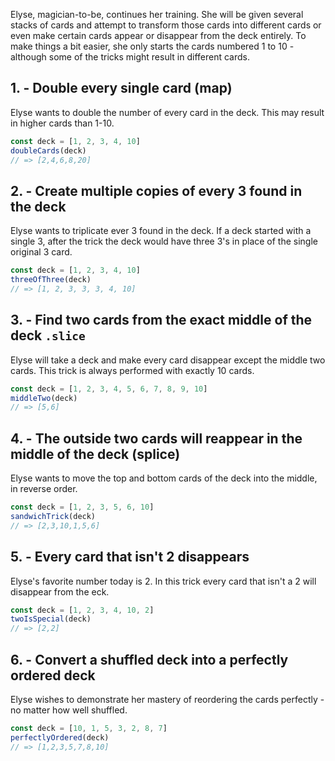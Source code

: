 Elyse, magician-to-be, continues her training. She will be given several stacks of cards
and attempt to transform those cards into different cards or even make
certain cards appear or disappear from the deck entirely.
To make things a bit easier, she only starts the cards numbered 1 to 10 -
although some of the tricks might result in different cards.

## 1. - Double every single card (map)

Elyse wants to double the number of every card in the deck. This may result in higher cards than 1-10.

```javascript
const deck = [1, 2, 3, 4, 10]
doubleCards(deck)
// => [2,4,6,8,20]
```

## 2. - Create multiple copies of every 3 found in the deck

Elyse wants to triplicate ever 3 found in the deck. If a deck
started with a single 3, after the trick the deck would have
three 3's in place of the single original 3 card.

```javascript
const deck = [1, 2, 3, 4, 10]
threeOfThree(deck)
// => [1, 2, 3, 3, 3, 4, 10]
```

## 3. - Find two cards from the exact middle of the deck `.slice`

Elyse will take a deck and make every card disappear except the
middle two cards. This trick is always performed with exactly 10 cards.

```javascript
const deck = [1, 2, 3, 4, 5, 6, 7, 8, 9, 10]
middleTwo(deck)
// => [5,6]
```

## 4. - The outside two cards will reappear in the middle of the deck (splice)

Elyse wants to move the top and bottom cards of the deck
into the middle, in reverse order.

```javascript
const deck = [1, 2, 3, 5, 6, 10]
sandwichTrick(deck)
// => [2,3,10,1,5,6]
```

## 5. - Every card that isn't 2 disappears

Elyse's favorite number today is 2. In this trick every card
that isn't a 2 will disappear from the eck.

```javascript
const deck = [1, 2, 3, 4, 10, 2]
twoIsSpecial(deck)
// => [2,2]
```

## 6. - Convert a shuffled deck into a perfectly ordered deck

Elyse wishes to demonstrate her mastery of reordering the cards
perfectly - no matter how well shuffled.

```javascript
const deck = [10, 1, 5, 3, 2, 8, 7]
perfectlyOrdered(deck)
// => [1,2,3,5,7,8,10]
```
